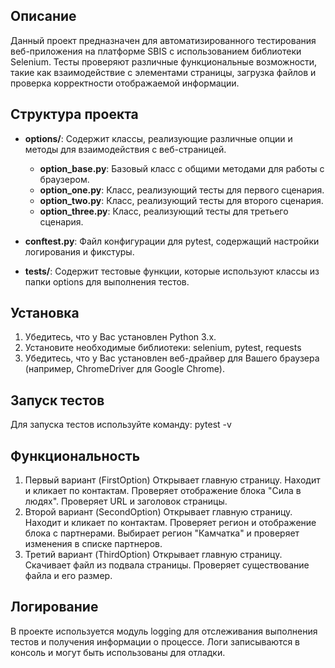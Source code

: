 ## Описание

Данный проект предназначен для автоматизированного тестирования веб-приложения на платформе SBIS с использованием библиотеки Selenium. 
Тесты проверяют различные функциональные возможности, такие как взаимодействие с элементами страницы, загрузка файлов и проверка корректности отображаемой информации.

## Структура проекта

- **options/**: Содержит классы, реализующие различные опции и методы для взаимодействия с веб-страницей.
  - **option_base.py**: Базовый класс с общими методами для работы с браузером.
  - **option_one.py**: Класс, реализующий тесты для первого сценария.
  - **option_two.py**: Класс, реализующий тесты для второго сценария.
  - **option_three.py**: Класс, реализующий тесты для третьего сценария.
  
- **conftest.py**: Файл конфигурации для pytest, содержащий настройки логирования и фикстуры.

- **tests/**: Содержит тестовые функции, которые используют классы из папки options для выполнения тестов.

## Установка

1. Убедитесь, что у Вас установлен Python 3.x.
2. Установите необходимые библиотеки:
 selenium, pytest, requests
3. Убедитесь, что у Вас установлен веб-драйвер для Вашего браузера (например, ChromeDriver для Google Chrome).

## Запуск тестов
Для запуска тестов используйте команду:
pytest -v

## Функциональность
1. Первый вариант (FirstOption)
Открывает главную страницу.
Находит и кликает по контактам.
Проверяет отображение блока "Сила в людях".
Проверяет URL и заголовок страницы.
2. Второй вариант (SecondOption)
Открывает главную страницу.
Находит и кликает по контактам.
Проверяет регион и отображение блока с партнерами.
Выбирает регион "Камчатка" и проверяет изменения в списке партнеров.
3. Третий вариант (ThirdOption)
Открывает главную страницу.
Скачивает файл из подвала страницы.
Проверяет существование файла и его размер.

## Логирование
В проекте используется модуль logging для отслеживания выполнения тестов и получения информации о процессе. Логи записываются в консоль и могут быть использованы для отладки.
